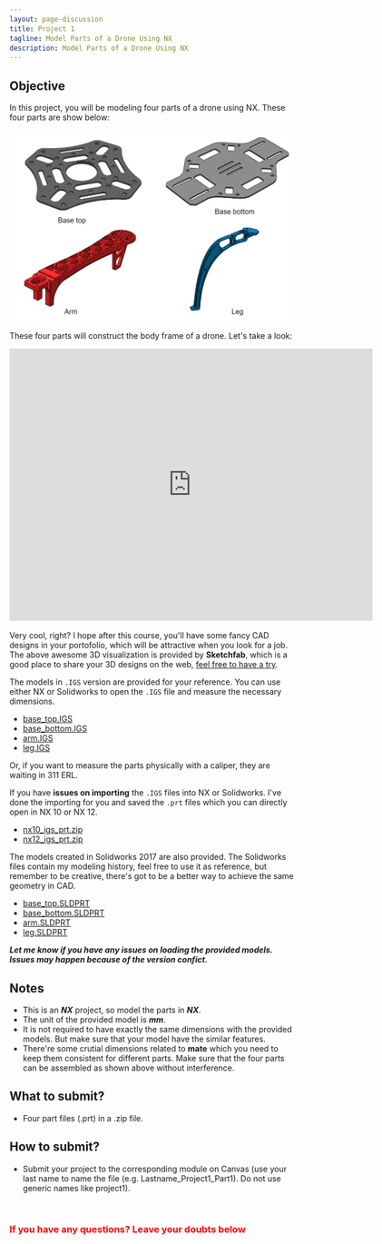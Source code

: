 ```yaml
---
layout: page-discussion
title: Project 1 
tagline: Model Parts of a Drone Using NX
description: Model Parts of a Drone Using NX
---
```


## Objective

In this project, you will be modeling four parts of a drone using NX. These four parts are show below:

<img src="../assets/images/project-1/parts.png" width="700">

These four parts will construct the body frame of a drone. Let's take a look:

<div class="sketchfab-embed-wrapper"><iframe width="640" height="480" src="https://sketchfab.com/models/b0d3f97d518b4cfc89c9ff8857c29865/embed?autospin=0.2&amp;autostart=1" frameborder="0" allow="autoplay; fullscreen; vr" mozallowfullscreen="true" webkitallowfullscreen="true"></iframe>
</div>

Very cool, right? I hope after this course, you'll have some fancy CAD designs in your portofolio, which will be attractive when you look for a job. The above awesome 3D visualization is provided by **Sketchfab**, which is a good place to share your 3D designs on the web, [feel free to have a try](https://skfb.ly/6AYHv).

The models in `.IGS` version are provided for your reference. You can use either NX or Solidworks to open the `.IGS` file and measure the necessary dimensions.
- [base_top.IGS](../assets/models/project-1/base_top.IGS)
- [base_bottom.IGS](../assets/models/project-1/base_bottom.IGS)
- [arm.IGS](../assets/models/project-1/arm.IGS)
- [leg.IGS](../assets/models/project-1/leg.IGS)

Or, if you want to measure the parts physically with a caliper, they are waiting in 311 ERL.

If you have **issues on importing** the `.IGS` files into NX or Solidworks. I've done the importing for you and saved the `.prt` files which you can directly open in NX 10 or NX 12.

- [nx10_igs_prt.zip](../assets/models/project-1/nx10_igs_prt.zip)
- [nx12_igs_prt.zip](../assets/models/project-1/nx12_igs_prt.zip)

The models created in Solidworks 2017 are also provided. The Solidworks files contain my modeling history, feel free to use it as reference, but remember to be creative, there's got to be a better way to achieve the same geometry in CAD.

- [base_top.SLDPRT](../assets/models/project-1/base_top.SLDPRT)
- [base_bottom.SLDPRT](../assets/models/project-1/base_bottom.SLDPRT)
- [arm.SLDPRT](../assets/models/project-1/arm.SLDPRT)
- [leg.SLDPRT](../assets/models/project-1/leg.SLDPRT)

***Let me know if you have any issues on loading the provided models. Issues may happen because of the version confict.***

## Notes
- This is an ***NX*** project, so model the parts in ***NX***.
- The unit of the provided model is ***mm***.
- It is not required to have exactly the same dimensions with the provided models. But make sure that your model have the similar features.
- There're some crutial dimensions related to **mate** which you need to keep them consistent for different parts. Make sure that the four parts can be assembled as shown above without interference.

## What to submit?
- Four part files (.prt) in a .zip file.

## How to submit?
- Submit your project to the corresponding module on Canvas (use your last name to name the file (e.g. Lastname_Project1_Part1). Do not use generic names like project1).

<br>


### <span style="color: red">If you have any questions? Leave your doubts below <i class="fas fa-arrow-down"></i></span>